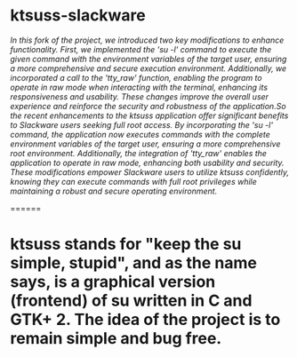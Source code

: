 ktsuss-slackware
=======
*In this fork of the project, we introduced two key modifications to enhance functionality. First, we implemented the 'su -l' command to execute the given command with the environment variables of the target user, ensuring a more comprehensive and secure execution environment. Additionally, we incorporated a call to the 'tty_raw' function, enabling the program to operate in raw mode when interacting with the terminal, enhancing its responsiveness and usability. These changes improve the overall user experience and reinforce the security and robustness of the application.So the recent enhancements to the ktsuss application offer significant benefits to Slackware users seeking full root access. By incorporating the 'su -l' command, the application now executes commands with the complete environment variables of the target user, ensuring a more comprehensive root environment. Additionally, the integration of 'tty_raw' enables the application to operate in raw mode, enhancing both usability and security. These modifications empower Slackware users to utilize ktsuss confidently, knowing they can execute commands with full root privileges while maintaining a robust and secure operating environment.*


======

ktsuss stands for "keep the su simple, stupid", and as the name says, is a graphical version (frontend) of su written in C and GTK+ 2. The idea of the project is to remain simple and bug free.
======


